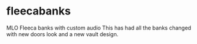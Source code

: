 # fleecabanks
MLO Fleeca banks with custom audio 
This has had all the banks changed with new doors look and a new vault design.
